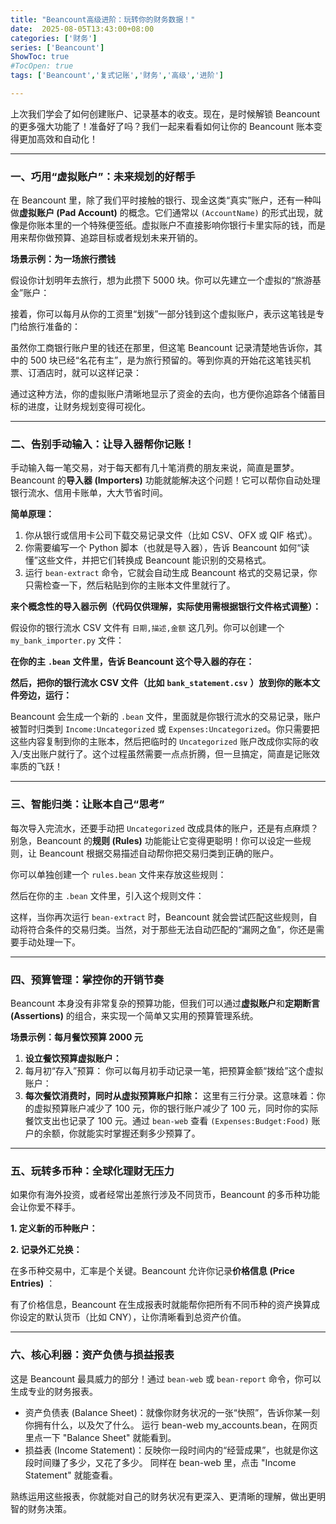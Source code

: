 ```yaml
---
title: "Beancount高级进阶：玩转你的财务数据！"
date:  2025-08-05T13:43:00+08:00
categories: ['财务']
series: ['Beancount']
ShowToc: true
#TocOpen: true
tags: ['Beancount','复式记账','财务','高级','进阶']

---
```


上次我们学会了如何创建账户、记录基本的收支。现在，是时候解锁 Beancount 的更多强大功能了！准备好了吗？我们一起来看看如何让你的 Beancount 账本变得更加高效和自动化！

---

### 一、巧用“虚拟账户”：未来规划的好帮手

在 Beancount 里，除了我们平时接触的银行、现金这类“真实”账户，还有一种叫做**虚拟账户 (Pad Account)**  的概念。它们通常以 `(AccountName)` 的形式出现，就像是你账本里的一个特殊便签纸。虚拟账户不直接影响你银行卡里实际的钱，而是用来帮你做预算、追踪目标或者规划未来开销的。

**场景示例：为一场旅行攒钱**

假设你计划明年去旅行，想为此攒下 5000 块。你可以先建立一个虚拟的“旅游基金”账户：

接着，你可以每月从你的工资里“划拨”一部分钱到这个虚拟账户，表示这笔钱是专门给旅行准备的：

虽然你工商银行账户里的钱还在那里，但这笔 Beancount 记录清楚地告诉你，其中的 500 块已经“名花有主”，是为旅行预留的。等到你真的开始花这笔钱买机票、订酒店时，就可以这样记录：

通过这种方法，你的虚拟账户清晰地显示了资金的去向，也方便你追踪各个储蓄目标的进度，让财务规划变得可视化。

---

### 二、告别手动输入：让导入器帮你记账！

手动输入每一笔交易，对于每天都有几十笔消费的朋友来说，简直是噩梦。Beancount 的**导入器 (Importers)**  功能就能解决这个问题！它可以帮你自动处理银行流水、信用卡账单，大大节省时间。

**简单原理：**

1. 你从银行或信用卡公司下载交易记录文件（比如 CSV、OFX 或 QIF 格式）。
2. 你需要编写一个 Python 脚本（也就是导入器），告诉 Beancount 如何“读懂”这些文件，并把它们转换成 Beancount 能识别的交易格式。
3. 运行 `bean-extract` 命令，它就会自动生成 Beancount 格式的交易记录，你只需检查一下，然后粘贴到你的主账本文件里就行了。

**来个概念性的导入器示例（代码仅供理解，实际使用需根据银行文件格式调整）：**

假设你的银行流水 CSV 文件有 `日期,描述,金额` 这几列。你可以创建一个 `my_bank_importer.py` 文件：

**在你的主**  **`.bean`** **文件里，告诉 Beancount 这个导入器的存在：**

**然后，把你的银行流水 CSV 文件（比如** **`bank_statement.csv`** **）放到你的账本文件旁边，运行：**

Beancount 会生成一个新的 `.bean` 文件，里面就是你银行流水的交易记录，账户被暂时归类到 `Income:Uncategorized` 或 `Expenses:Uncategorized`。你只需要把这些内容复制到你的主账本，然后把临时的 `Uncategorized` 账户改成你实际的收入/支出账户就行了。这个过程虽然需要一点点折腾，但一旦搞定，简直是记账效率质的飞跃！

---

### 三、智能归类：让账本自己“思考”

每次导入完流水，还要手动把 `Uncategorized` 改成具体的账户，还是有点麻烦？别急，Beancount 的**规则 (Rules)**  功能能让它变得更聪明！你可以设定一些规则，让 Beancount 根据交易描述自动帮你把交易归类到正确的账户。

你可以单独创建一个 `rules.bean` 文件来存放这些规则：

然后在你的主 `.bean` 文件里，引入这个规则文件：

这样，当你再次运行 `bean-extract` 时，Beancount 就会尝试匹配这些规则，自动将符合条件的交易归类。当然，对于那些无法自动匹配的“漏网之鱼”，你还是需要手动处理一下。

---

### 四、预算管理：掌控你的开销节奏

Beancount 本身没有非常复杂的预算功能，但我们可以通过**虚拟账户**和**定期断言 (Assertions)**  的组合，来实现一个简单又实用的预算管理系统。

**场景示例：每月餐饮预算 2000 元**

1. **设立餐饮预算虚拟账户：**
2. 每月初“存入”预算：
    你可以每月初手动记录一笔，把预算金额“拨给”这个虚拟账户：
3. **每次餐饮消费时，同时从虚拟预算账户扣除：** 
    这里有三行分录。这意味着：你的虚拟预算账户减少了 100 元，你的银行账户减少了 100 元，同时你的实际餐饮支出也记录了 100 元。通过 `bean-web` 查看 `(Expenses:Budget:Food)` 账户的余额，你就能实时掌握还剩多少预算了。

---

### 五、玩转多币种：全球化理财无压力

如果你有海外投资，或者经常出差旅行涉及不同货币，Beancount 的多币种功能会让你爱不释手。

**1. 定义新的币种账户：**

**2. 记录外汇兑换：**

在多币种交易中，汇率是个关键。Beancount 允许你记录**价格信息 (Price Entries)** ：

有了价格信息，Beancount 在生成报表时就能帮你把所有不同币种的资产换算成你设定的默认货币（比如 CNY），让你清晰看到总资产价值。

---

### 六、核心利器：资产负债与损益报表

这是 Beancount 最具威力的部分！通过 `bean-web` 或 `bean-report` 命令，你可以生成专业的财务报表。

- 资产负债表 (Balance Sheet)：就像你财务状况的一张“快照”，告诉你某一刻你拥有什么，以及欠了什么。
  运行 bean-web my\_accounts.bean，在网页里点一下 "Balance Sheet" 就能看到。
- 损益表 (Income Statement)：反映你一段时间内的“经营成果”，也就是你这段时间赚了多少，又花了多少。
  同样在 bean-web 里，点击 "Income Statement" 就能查看。

熟练运用这些报表，你就能对自己的财务状况有更深入、更清晰的理解，做出更明智的财务决策。
